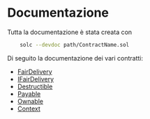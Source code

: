 # Documentazione
Tutta la documentazione è stata creata con

```bash
    solc --devdoc path/ContractName.sol 
```

Di seguito la documentazione dei vari contratti:
- [FairDelivery](FairDelivery.md)
- [IFairDelivery](IFairDelivery.md)
- [Destructible](Destructible.md)
- [Payable](Payable.md)
- [Ownable](Ownable.md)
- [Context](utils/Context.md)
 
